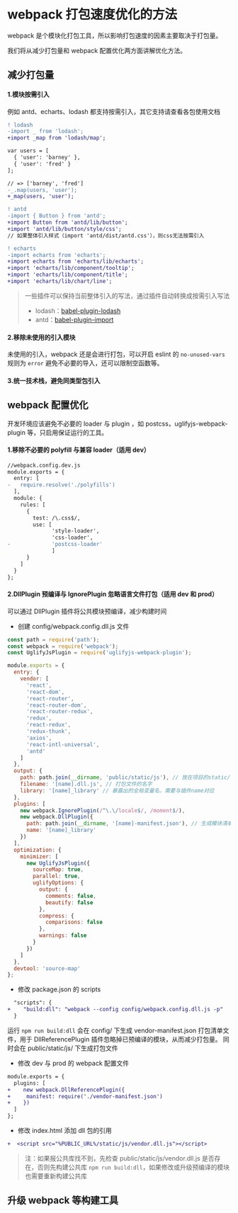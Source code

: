 # webpack 打包速度优化的方法

webpack 是个模块化打包工具，所以影响打包速度的因素主要取决于打包量。

我们将从减少打包量和 webpack 配置优化两方面讲解优化方法。

## 减少打包量

#### 1.模块按需引入

例如 antd、echarts、lodash 都支持按需引入，其它支持请查看各包使用文档

```diff
! lodash
-import _ from 'lodash';
+import _map from 'lodash/map';

var users = [
  { 'user': 'barney' },
  { 'user': 'fred' }
];

// => ['barney', 'fred']
-_.map(users, 'user');
+_map(users, 'user');

! antd
-import { Button } from 'antd';
+import Button from 'antd/lib/button';
+import 'antd/lib/button/style/css';
// 如果整体引入样式（import 'antd/dist/antd.css'），则css无法按需引入

! echarts
-import echarts from 'echarts';
+import echarts from 'echarts/lib/echarts';
+import 'echarts/lib/component/tooltip';
+import 'echarts/lib/component/title';
+import 'echarts/lib/chart/line';
```

> 一些插件可以保持当前整体引入的写法，通过插件自动转换成按需引入写法
>
> - lodash：[babel-plugin-lodash](https://github.com/lodash/babel-plugin-lodash)
> - antd：[babel-plugin-import](https://github.com/ant-design/babel-plugin-import)

#### 2.移除未使用的引入模块

未使用的引入，webpack 还是会进行打包，可以开启 eslint 的 `no-unused-vars` 规则为 `error` 避免不必要的导入，还可以限制空函数等。

#### 3.统一技术栈，避免同类型包引入

## webpack 配置优化

开发环境应该避免不必要的 loader 与 plugin ，如 postcss，uglifyjs-webpack-plugin 等，只启用保证运行的工具。

#### 1.移除不必要的 polyfill 与兼容 loader（适用 dev）

```diff
//webpack.config.dev.js
module.exports = {
  entry: [
-   require.resolve('./polyfills')
  ],
  module: {
    rules: [
      {
        test: /\.css$/,
        use: [
              'style-loader',
              'css-loader',
-             'postcss-loader'
              ]
      }
    ]
  }
};
```

#### 2.DllPlugin 预编译与 IgnorePlugin 忽略语言文件打包（适用 dev 和 prod）

可以通过 DllPlugin 插件将公共模块预编译，减少构建时间

- 创建 config/webpack.config.dll.js 文件

```js
const path = require('path');
const webpack = require('webpack');
const UglifyJsPlugin = require('uglifyjs-webpack-plugin');

module.exports = {
  entry: {
    vendor: [
      'react',
      'react-dom',
      'react-router',
      'react-router-dom',
      'react-router-redux',
      'redux',
      'react-redux',
      'redux-thunk',
      'axios',
      'react-intl-universal',
      'antd'
    ]
  },
  output: {
    path: path.join(__dirname, 'public/static/js'), // 放在项目的static/js目录下面
    filename: '[name].dll.js', // 打包文件的名字
    library: '[name]_library' // 暴露出的全局变量名，需要与插件name对应
  },
  plugins: [
    new webpack.IgnorePlugin(/^\.\/locale$/, /moment$/),
    new webpack.DllPlugin({
      path: path.join(__dirname, '[name]-manifest.json'), // 生成模块清单文件
      name: '[name]_library'
    })
  ],
  optimization: {
    minimizer: [
      new UglifyJsPlugin({
        sourceMap: true,
        parallel: true,
        uglifyOptions: {
          output: {
            comments: false,
            beautify: false
          },
          compress: {
            comparisons: false
          },
          warnings: false
        }
      })
    ]
  },
  devtool: 'source-map'
};
```

- 修改 package.json 的 scripts

```diff
  "scripts": {
+    "build:dll": "webpack --config config/webpack.config.dll.js -p"
  }
```

运行 `npm run build:dll` 会在 config/ 下生成 vendor-manifest.json 打包清单文件，用于 DllReferencePlugin 插件忽略掉已预编译的模块，从而减少打包量。
同时会在 public/static/js/ 下生成打包文件

- 修改 dev 与 prod 的 webpack 配置文件

```diff
module.exports = {
  plugins: [
+    new webpack.DllReferencePlugin({
+     manifest: require('./vendor-manifest.json')
+    })
  ]
};
```

- 修改 index.html 添加 dll 包的引用

```diff
+  <script src="%PUBLIC_URL%/static/js/vendor.dll.js"></script>
```

> 注：如果报公共库找不到，先检查 public/static/js/vendor.dll.js 是否存在，否则先构建公共库 `npm run build:dll`，如果修改或升级预编译的模块也需要重新构建公共库

## 升级 webpack 等构建工具
